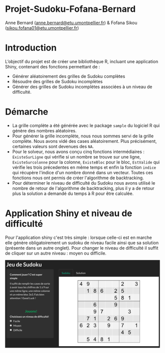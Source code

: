 # Projet-Sudoku-Fofana-Bernard
Anne Bernard (anne.bernard@etu.umontpellier.fr)  & Fofana Sikou (sikou.fofana01@etu.umontpellier.fr)
# Introduction
L’objectif du projet est de créer une bibliothèque R, incluant une application Shiny, contenant
des fonctions permettant de :
- Générer aléatoirement des grilles de Sudoku complètes
- Résoudre des grilles de Sudoku incomplètes
- Générer des grilles de Sudoku incomplètes associées à un niveau de difficulté.

# Démarche
- La grille complète a été générée avec le package ``sample`` du logiciel R qui génère des nombres aléatoires.
- Pour générer la grille incomplète, nous nous sommes servi de la grille complète. Nous avons vidé des cases aléatoirement. Plus précisément, certaines valeurs sont devenues des ```NA```.
- Pour le solveur, nous avons conçu cinq fonctions intermédiaires : ``ExisteSurLigne`` qui vérifie si un nombre se trouve sur une ligne, ``ExisteSurcolonne`` pour la colonne, ``ExisteBloc`` pour le bloc, ``EstValide`` qui vérifie les trois précedentes en même temps et enfin la fonction ``indice`` qui récupère l'indice d'un nombre donné dans un vecteur. Toutes ces fonctions nous ont permis de créer l'algorithme de backtracking. 
- Pour déterminer le niveau de difficulté du Sudoku nous avons utilisé le nombre de retour de l'algorithme de backtracking, plus il y a de retour plus la solution a demandé du temps à R pour être calculée.


# Application Shiny et niveau de difficulté

Pour l'application shiny c'est très simple : lorsque celle-ci est en marche elle génère obligatoirement un sudoku de niveau facile ainsi que sa solution (présente dans un autre onglet). Pour changer le niveau de difficulté il suffit de cliquer sur un autre niveau : moyen ou difficile. 


<p align="center">
  <img src="https://github.com/ABernard27/Projet-Sudoku-Fofana-Bernard/blob/main/Images/shiny.png" width=600 title="Application Shiny">
</p>
